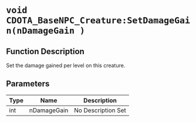 # `void CDOTA_BaseNPC_Creature:SetDamageGain(nDamageGain )`
## Function Description
Set the damage gained per level on this creature.
## Parameters
Type|Name|Description
--|--|--
int|nDamageGain|No Description Set
